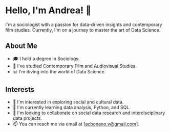 # Hello, I'm Andrea! 👋

I'm a sociologist with a passion for data-driven insights and contemporary film studies. Currently, I'm on a journey to master the art of Data Science.

## About Me

- 🎓 I hold a degree in Sociology.
- 🎥 I've studied Contemporary Film and Audiovisual Studies.
- 📊 I'm diving into the world of Data Science.

## Interests

- 👀 I'm interested in exploring social and cultural data.
- 🌱 I'm currently learning data analysis, Python, and SQL.
- 💞️ I'm looking to collaborate on social data research and interdisciplinary data projects.
- 📫 You can reach me via email at [acbonano.v@gmail.com].


<!--
**AndreaB88/AndreaB88** is a ✨ _special_ ✨ repository because its `README.md` (this file) appears on your GitHub profile.
